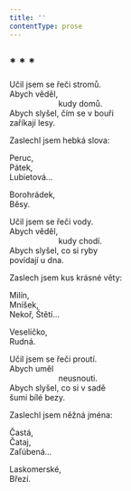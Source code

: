 ```yaml
---
title: ''
contentType: prose
---
```


<section>

## \* \* \*

Učil jsem se řeči stromů.  
Abych věděl,  
                      kudy domů.  
Abych slyšel, čím se v bouři  
zaříkají lesy.

Zaslechl jsem hebká slova:

Peruc,  
Pátek,  
Lubietová…

Borohrádek,  
Běsy.

Učil jsem se řeči vody.  
Abych věděl,  
                      kudy chodí.  
Abych slyšel, co si ryby  
povídají u dna.

Zaslech jsem kus krásné věty:

Milín,  
Mníšek,  
Nekoř, Štětí…

Veselíčko,  
Rudná.

Učil jsem se řeči proutí.  
Abych uměl  
                      neusnouti.  
Abych slyšel, co si v sadě  
šumí bílé bezy.

Zaslechl jsem něžná jména:

Častá,  
Čataj,  
Zaľúbená…

Laskomerské,  
Březí.

</section>
